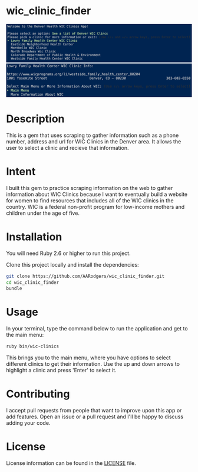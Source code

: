 # wic_clinic_finder

![Pick a Clinic](images/pick_a_clinic.png)
![Clinic Info](images/clinic_info.png)

<!-- Watch this video to see how it works: -->

# Description

This is a gem that uses scraping to gather information such as a phone number, address and url for WIC Clinics in the Denver area. It allows the user to select a clinic and recieve that information.

# Intent

I built this gem to practice scraping information on the web to gather information about WIC Clinics because I want to eventually build a website for women to find resources that includes all of the WIC clinics in the country. WIC is a federal non-profit program for low-income mothers and children under the age of five.

# Installation

You will need Ruby 2.6 or higher to run this project.

Clone this project locally and install the dependencies:

```bash
git clone https://github.com/AARodgers/wic_clinic_finder.git
cd wic_clinic_finder
bundle
```

# Usage

In your terminal, type the command below to run the application and get to the main menu:

```bash
ruby bin/wic-clinics
```
This brings you to the main menu, where you have options to select different clinics to get their information. Use the up and down arrows to highlight a clinic and press 'Enter' to select it.

# Contributing
I accept pull requests from people that want to improve upon this app or add features. Open an issue or a pull request and I'll be happy to discuss adding your code.

# License
License information can be found in the [LICENSE](LICENSE) file.
